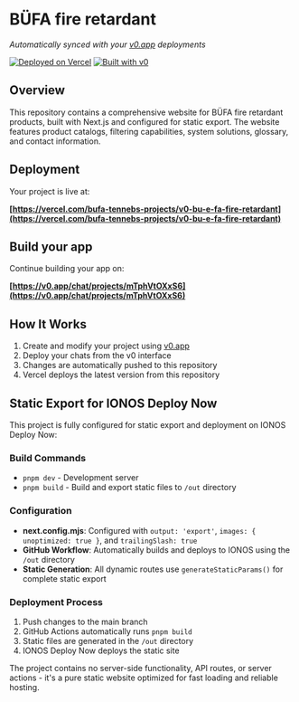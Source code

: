 # BÜFA fire retardant

*Automatically synced with your [v0.app](https://v0.app) deployments*

[![Deployed on Vercel](https://img.shields.io/badge/Deployed%20on-Vercel-black?style=for-the-badge&logo=vercel)](https://vercel.com/bufa-tennebs-projects/v0-bu-e-fa-fire-retardant)
[![Built with v0](https://img.shields.io/badge/Built%20with-v0.app-black?style=for-the-badge)](https://v0.app/chat/projects/mTphVtOXxS6)

## Overview

This repository contains a comprehensive website for BÜFA fire retardant products, built with Next.js and configured for static export. The website features product catalogs, filtering capabilities, system solutions, glossary, and contact information.

## Deployment

Your project is live at:

**[https://vercel.com/bufa-tennebs-projects/v0-bu-e-fa-fire-retardant](https://vercel.com/bufa-tennebs-projects/v0-bu-e-fa-fire-retardant)**

## Build your app

Continue building your app on:

**[https://v0.app/chat/projects/mTphVtOXxS6](https://v0.app/chat/projects/mTphVtOXxS6)**

## How It Works

1. Create and modify your project using [v0.app](https://v0.app)
2. Deploy your chats from the v0 interface
3. Changes are automatically pushed to this repository
4. Vercel deploys the latest version from this repository

## Static Export for IONOS Deploy Now

This project is fully configured for static export and deployment on IONOS Deploy Now:

### Build Commands
- `pnpm dev` - Development server
- `pnpm build` - Build and export static files to `/out` directory

### Configuration
- **next.config.mjs**: Configured with `output: 'export'`, `images: { unoptimized: true }`, and `trailingSlash: true`
- **GitHub Workflow**: Automatically builds and deploys to IONOS using the `/out` directory
- **Static Generation**: All dynamic routes use `generateStaticParams()` for complete static export

### Deployment Process
1. Push changes to the main branch
2. GitHub Actions automatically runs `pnpm build`
3. Static files are generated in the `/out` directory
4. IONOS Deploy Now deploys the static site

The project contains no server-side functionality, API routes, or server actions - it's a pure static website optimized for fast loading and reliable hosting.
